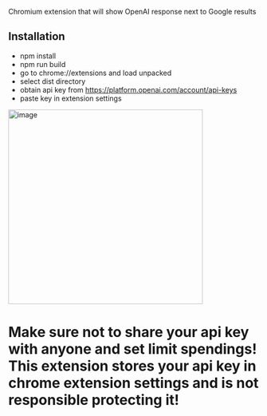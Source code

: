 Chromium extension that will show OpenAI response next to Google results

## Installation
- npm install
- npm run build
- go to chrome://extensions and load unpacked
- select dist directory
- obtain api key from https://platform.openai.com/account/api-keys
- paste key in extension settings 
<img width="390" alt="image" src="https://user-images.githubusercontent.com/54471371/233095601-014cad9b-2604-4a5c-8fd8-c608f44b2312.png">

# Make sure not to share your api key with anyone and set limit spendings! This extension stores your api key in chrome extension settings and is not responsible protecting it! 
